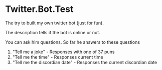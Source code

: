 # Twitter.Bot.Test

The try to built my own twitter bot (just for fun).

The description tells if the bot is online or not.

You can ask him questions. So far he answers to these questions

1) "Tell me a joke" - Responses with one of 37 puns
2) "Tell me the time" - Responses current time
3) "Tell me the discordian date" - Responses the current discordian date